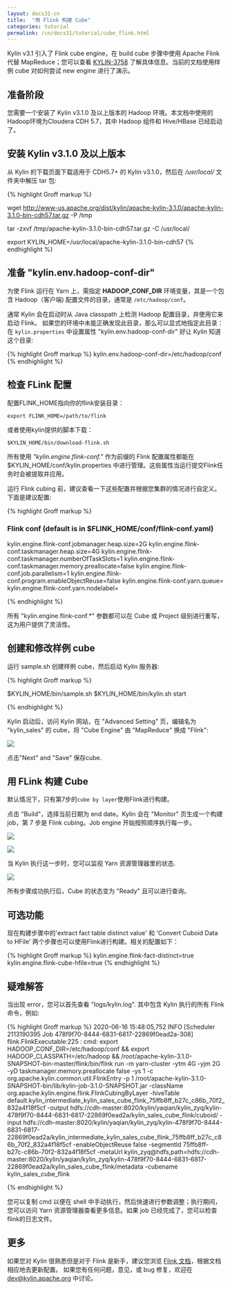 ```yaml
---
layout: docs31-cn
title:  "用 Flink 构建 Cube"
categories: tutorial
permalink: /cn/docs31/tutorial/cube_flink.html
---
```

Kylin v3.1 引入了 Flink cube engine，在 build cube 步骤中使用 Apache Flink 代替 MapReduce；您可以查看 [KYLIN-3758](https://issues.apache.org/jira/browse/KYLIN-3758) 了解具体信息。当前的文档使用样例 cube 对如何尝试 new engine 进行了演示。


## 准备阶段
您需要一个安装了 Kylin v3.1.0 及以上版本的 Hadoop 环境。本文档中使用的Hadoop环境为Cloudera CDH 5.7，其中 Hadoop 组件和 Hive/HBase 已经启动了。 

## 安装 Kylin v3.1.0 及以上版本

从 Kylin 的下载页面下载适用于 CDH5.7+ 的 Kylin v3.1.0，然后在 */usr/local/* 文件夹中解压 tar 包:

{% highlight Groff markup %}

wget http://www-us.apache.org/dist/kylin/apache-kylin-3.1.0/apache-kylin-3.1.0-bin-cdh57.tar.gz -P /tmp

tar -zxvf /tmp/apache-kylin-3.1.0-bin-cdh57.tar.gz -C /usr/local/

export KYLIN_HOME=/usr/local/apache-kylin-3.1.0-bin-cdh57
{% endhighlight %}

## 准备 "kylin.env.hadoop-conf-dir"

为使 Flink 运行在 Yarn 上，需指定 **HADOOP_CONF_DIR** 环境变量，其是一个包含 Hadoop（客户端) 配置文件的目录，通常是 `/etc/hadoop/conf`。

通常 Kylin 会在启动时从 Java classpath 上检测 Hadoop 配置目录，并使用它来启动 Flink。 如果您的环境中未能正确发现此目录，那么可以显式地指定此目录：在 `kylin.properties` 中设置属性 "kylin.env.hadoop-conf-dir" 好让 Kylin 知道这个目录:

{% highlight Groff markup %}
kylin.env.hadoop-conf-dir=/etc/hadoop/conf
{% endhighlight %}

## 检查 FLink 配置

配置FLINK_HOME指向你的flink安装目录：

```$xslt
export FLINK_HOME=/path/to/flink
``` 

或者使用kylin提供的脚本下载：

```$xslt
$KYLIN_HOME/bin/download-flink.sh
```

所有使用 *"kylin.engine.flink-conf."* 作为前缀的 Flink 配置属性都能在 $KYLIN_HOME/conf/kylin.properties 中进行管理。这些属性当运行提交Flink任务时会被提取并应用。

运行 Flink cubing 前，建议查看一下这些配置并根据您集群的情况进行自定义。下面是建议配置:

{% highlight Groff markup %}
### Flink conf (default is in $FLINK_HOME/conf/flink-conf.yaml)
kylin.engine.flink-conf.jobmanager.heap.size=2G
kylin.engine.flink-conf.taskmanager.heap.size=4G
kylin.engine.flink-conf.taskmanager.numberOfTaskSlots=1
kylin.engine.flink-conf.taskmanager.memory.preallocate=false
kylin.engine.flink-conf.job.parallelism=1
kylin.engine.flink-conf.program.enableObjectReuse=false
kylin.engine.flink-conf.yarn.queue=
kylin.engine.flink-conf.yarn.nodelabel=

{% endhighlight %}

所有 "kylin.engine.flink-conf.*" 参数都可以在 Cube 或 Project 级别进行重写，这为用户提供了灵活性。

## 创建和修改样例 cube

运行 sample.sh 创建样例 cube，然后启动 Kylin 服务器:

{% highlight Groff markup %}

$KYLIN_HOME/bin/sample.sh
$KYLIN_HOME/bin/kylin.sh start

{% endhighlight %}

Kylin 启动后，访问 Kylin 网站，在 "Advanced Setting" 页，编辑名为 "kylin_sales" 的 cube，将 "Cube Engine" 由 "MapReduce" 换成 "Flink":


   ![](/images/tutorial/3.1/Flink-Cubing-Tutorial/1_flink_engine.png)

点击"Next" and "Save" 保存cube.


## 用 FLink 构建 Cube

默认情况下，只有第7步的`cube by layer`使用Flink进行构建。

点击 "Build"，选择当前日期为 end date。Kylin 会在 "Monitor" 页生成一个构建 job，第 7 步是 Flink cubing。Job engine 开始按照顺序执行每一步。 


   ![](/images/tutorial/3.1/Flink-Cubing-Tutorial/2_flink_job.png)
   
   
   ![](/images/tutorial/3.1/Flink-Cubing-Tutorial/3_flink_cubing.png)

当 Kylin 执行这一步时，您可以监视 Yarn 资源管理器里的状态. 

   ![](/images/tutorial/3.1/Flink-Cubing-Tutorial/4_job_on_yarn.png)


所有步骤成功执行后，Cube 的状态变为 "Ready" 且可以进行查询。


## 可选功能

现在构建步骤中的'extract fact table distinct value' 和 'Convert Cuboid Data to HFile' 两个步骤也可以使用Flink进行构建。相关的配置如下：

{% highlight Groff markup %}
kylin.engine.flink-fact-distinct=true
kylin.engine.flink-cube-hfile=true
{% endhighlight %}

## 疑难解答

当出现 error，您可以首先查看 "logs/kylin.log". 其中包含 Kylin 执行的所有 Flink 命令，例如:

{% highlight Groff markup %}
2020-06-16 15:48:05,752 INFO  [Scheduler 2113190395 Job 478f9f70-8444-6831-6817-22869f0ead2a-308] flink.FlinkExecutable:225 : cmd: export HADOOP_CONF_DIR=/etc/hadoop/conf && export HADOOP_CLASSPATH=/etc/hadoop && /root/apache-kylin-3.1.0-SNAPSHOT-bin-master/flink/bin/flink run -m yarn-cluster  -ytm 4G -yjm 2G -yD taskmanager.memory.preallocate false -ys 1 -c org.apache.kylin.common.util.FlinkEntry -p 1 /root/apache-kylin-3.1.0-SNAPSHOT-bin/lib/kylin-job-3.1.0-SNAPSHOT.jar -className org.apache.kylin.engine.flink.FlinkCubingByLayer -hiveTable default.kylin_intermediate_kylin_sales_cube_flink_75ffb8ff_b27c_c86b_70f2_832a4f18f5cf -output hdfs://cdh-master:8020/kylin/yaqian/kylin_zyq/kylin-478f9f70-8444-6831-6817-22869f0ead2a/kylin_sales_cube_flink/cuboid/ -input hdfs://cdh-master:8020/kylin/yaqian/kylin_zyq/kylin-478f9f70-8444-6831-6817-22869f0ead2a/kylin_intermediate_kylin_sales_cube_flink_75ffb8ff_b27c_c86b_70f2_832a4f18f5cf -enableObjectReuse false -segmentId 75ffb8ff-b27c-c86b-70f2-832a4f18f5cf -metaUrl kylin_zyq@hdfs,path=hdfs://cdh-master:8020/kylin/yaqian/kylin_zyq/kylin-478f9f70-8444-6831-6817-22869f0ead2a/kylin_sales_cube_flink/metadata -cubename kylin_sales_cube_flink

{% endhighlight %}

您可以复制 cmd 以便在 shell 中手动执行，然后快速进行参数调整；执行期间，您可以访问 Yarn 资源管理器查看更多信息。如果 job 已经完成了，您可以检查flink的日志文件。 

## 更多

如果您对 Kylin 很熟悉但是对于 Flink 是新手，建议您浏览 [Flink 文档](https://flink.apache.org)，根据文档相应地去更新配置。
如果您有任何问题，意见，或 bug 修复，欢迎在 dev@kylin.apache.org 中讨论。
